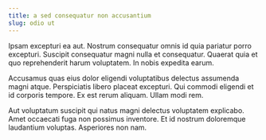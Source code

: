 ```yaml
---
title: a sed consequatur non accusantium
slug: odio ut
---
```


Ipsam excepturi ea aut. Nostrum consequatur omnis id quia pariatur porro excepturi. Suscipit consequatur magni nulla et consequatur. Quaerat quia et quo reprehenderit harum voluptatem. In nobis expedita earum.

Accusamus quas eius dolor eligendi voluptatibus delectus assumenda magni atque. Perspiciatis libero placeat excepturi. Qui commodi eligendi et id corporis tempore. Ex est rerum aliquam. Ullam modi rem.

Aut voluptatum suscipit qui natus magni delectus voluptatem explicabo. Amet occaecati fuga non possimus inventore. Et id nostrum doloremque laudantium voluptas. Asperiores non nam.
